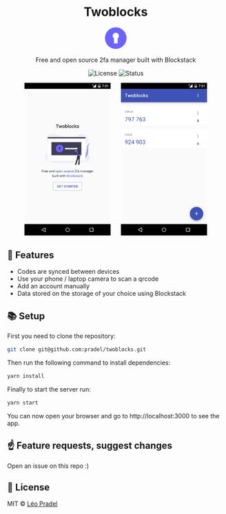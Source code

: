 <h1 align="center">Twoblocks</h1>

<p align="center">
  <img src="https://raw.githubusercontent.com/pradel/twoblocks/master/public/icon-192x192.png" height="50">
</p>

<p align="center">
  Free and open source 2fa manager built with Blockstack
</p>

<p align="center">
  <img src="https://badgen.net/badge/license/MIT/blue" alt="License">
  <img src="https://badgen.net/github/status/pradel/twoblocks" alt="Status">
</p>

<p align="center">
  <img src="./public/img/screenshot-login.png" alt="Screenshot login" style="max-width: 200px; margin-right: 20px;">
  <img src="./public/img/screenshot-app.png" alt="Screenshot app" style="max-width: 200px;">
</p>

## 🚀 Features

- Codes are synced between devices
- Use your phone / laptop camera to scan a qrcode
- Add an account manually
- Data stored on the storage of your choice using Blockstack

## 📚 Setup

First you need to clone the repository:

```sh
git clone git@github.com:pradel/twoblocks.git
```

Then run the following command to install dependencies:

```sh
yarn install
```

Finally to start the server run:

```sh
yarn start
```

You can now open your browser and go to http://localhost:3000 to see the app.

## ☝️ Feature requests, suggest changes

Open an issue on this repo :)

## 📖 License

MIT © [Léo Pradel](https://www.leopradel.com/)
